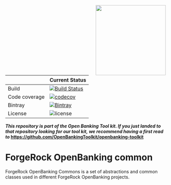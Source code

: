 [<img src="https://raw.githubusercontent.com/ForgeRock/forgerock-logo-dev/master/Logo-fr-dev.png" align="right" width="220px"/>](https://developer.forgerock.com/)

| |Current Status|
|---|---|
|Build|[![Build Status](https://img.shields.io/endpoint.svg?url=https%3A%2F%2Factions-badge.atrox.dev%2FOpenBankingToolkit%2Fopenbanking-common%2Fbadge%3Fref%3Dmaster&style=flat)](https://actions-badge.atrox.dev/OpenBankingToolkit/openbanking-common/goto?ref=master)|
|Code coverage|[![codecov](https://codecov.io/gh/OpenBankingToolkit/openbanking-common/branch/master/graph/badge.svg)](https://codecov.io/gh/OpenBankingToolkit/openbanking-common)
|Bintray|[![Bintray](https://img.shields.io/bintray/v/openbanking-toolkit/OpenBankingToolKit/openbanking-commons.svg?maxAge=2592000)](https://bintray.com/openbanking-toolkit/OpenBankingToolKit/openbanking-commons)|
|License|![license](https://img.shields.io/github/license/ACRA/acra.svg)|

**_This repository is part of the Open Banking Tool kit. If you just landed to that repository looking for our tool kit,_
_we recommend having a first read to_ https://github.com/OpenBankingToolkit/openbanking-toolkit**

ForgeRock OpenBanking common
============================

ForgeRock OpenBanking Commons is a set of abstractions and common classes used in different ForgeRock OpenBanking projects.
